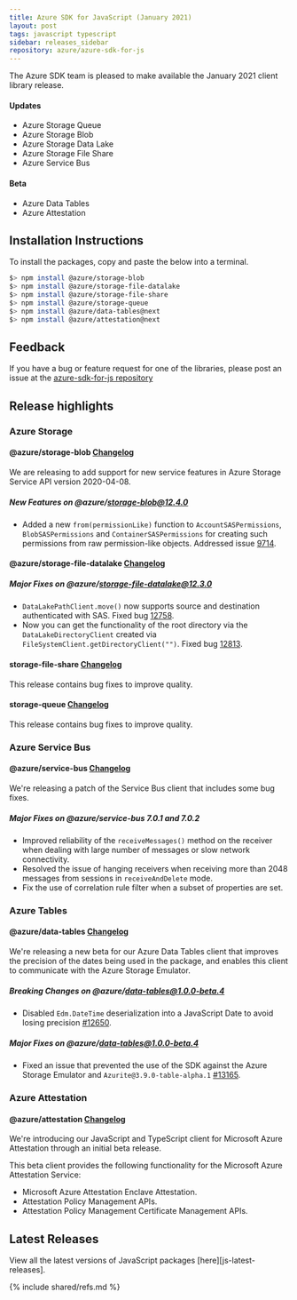```yaml
---
title: Azure SDK for JavaScript (January 2021)
layout: post
tags: javascript typescript
sidebar: releases_sidebar
repository: azure/azure-sdk-for-js
---
```


The Azure SDK team is pleased to make available the January 2021 client library release.

#### Updates

- Azure Storage Queue
- Azure Storage Blob
- Azure Storage Data Lake
- Azure Storage File Share
- Azure Service Bus

#### Beta

- Azure Data Tables
- Azure Attestation

## Installation Instructions

To install the packages, copy and paste the below into a terminal.

```bash
$> npm install @azure/storage-blob
$> npm install @azure/storage-file-datalake
$> npm install @azure/storage-file-share
$> npm install @azure/storage-queue
$> npm install @azure/data-tables@next
$> npm install @azure/attestation@next
```

## Feedback

If you have a bug or feature request for one of the libraries, please post an issue at the [azure-sdk-for-js repository](https://github.com/azure/azure-sdk-for-js/issues)

## Release highlights

### Azure Storage

#### @azure/storage-blob [Changelog](https://github.com/Azure/azure-sdk-for-js/blob/master/sdk/storage/storage-blob/CHANGELOG.md)

We are releasing to add support for new service features in Azure Storage Service API version 2020-04-08.

##### New Features on @azure/storage-blob@12.4.0

- Added a new `from(permissionLike)` function to `AccountSASPermissions`, `BlobSASPermissions` and `ContainerSASPermissions` for creating such permissions from raw permission-like objects. Addressed issue [9714](https://github.com/Azure/azure-sdk-for-js/issues/9714).

#### @azure/storage-file-datalake [Changelog](https://github.com/Azure/azure-sdk-for-js/blob/master/sdk/storage/storage-file-datalake/CHANGELOG.md)

##### Major Fixes on @azure/storage-file-datalake@12.3.0

- `DataLakePathClient.move()` now supports source and destination authenticated with SAS. Fixed bug [12758](https://github.com/Azure/azure-sdk-for-js/issues/12758).
- Now you can get the functionality of the root directory via the `DataLakeDirectoryClient` created via `FileSystemClient.getDirectoryClient("")`. Fixed bug [12813](https://github.com/Azure/azure-sdk-for-js/issues/12813).

#### storage-file-share [Changelog](https://github.com/Azure/azure-sdk-for-js/blob/master/sdk/storage/storage-file-share/CHANGELOG.md)

This release contains bug fixes to improve quality.

#### storage-queue [Changelog](https://github.com/Azure/azure-sdk-for-js/blob/master/sdk/storage/storage-queue/CHANGELOG.md)

This release contains bug fixes to improve quality.

### Azure Service Bus

#### @azure/service-bus [Changelog](https://github.com/Azure/azure-sdk-for-js/blob/master/sdk/servicebus/service-bus/CHANGELOG.md)

We're releasing a patch of the Service Bus client that includes some bug fixes.

##### Major Fixes on @azure/service-bus 7.0.1 and 7.0.2

- Improved reliability of the `receiveMessages()` method on the receiver when dealing with large number of messages or slow network connectivity.
- Resolved the issue of hanging receivers when receiving more than 2048 messages from sessions in `receiveAndDelete` mode.
- Fix the use of correlation rule filter when a subset of properties are set.

### Azure Tables 

#### @azure/data-tables [Changelog](https://github.com/Azure/azure-sdk-for-js/blob/master/sdk/tables/data-tables/CHANGELOG.md)

We're releasing a new beta for our Azure Data Tables client that improves the precision of the dates being used in the package, and enables this client to communicate with the Azure Storage Emulator.

##### Breaking Changes on @azure/data-tables@1.0.0-beta.4

- Disabled `Edm.DateTime` deserialization into a JavaScript Date to avoid losing precision [#12650](https://github.com/Azure/azure-sdk-for-js/pull/12650).

##### Major Fixes on @azure/data-tables@1.0.0-beta.4

- Fixed an issue that prevented the use of the SDK against the Azure Storage Emulator and `Azurite@3.9.0-table-alpha.1`
 [#13165](https://github.com/Azure/azure-sdk-for-js/pull/13165).

### Azure Attestation

#### @azure/attestation [Changelog](https://github.com/Azure/azure-sdk-for-js/blob/master/sdk/attestation/attestation/CHANGELOG.md)

We're introducing our JavaScript and TypeScript client for Microsoft Azure Attestation through an initial beta release.

This beta client provides the following functionality for the Microsoft Azure Attestation Service:

- Microsoft Azure Attestation Enclave Attestation.
- Attestation Policy Management APIs.
- Attestation Policy Management Certificate Management APIs.

## Latest Releases

View all the latest versions of JavaScript packages [here][js-latest-releases].

{% include shared/refs.md %}
